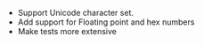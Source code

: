 - Support Unicode character set.
- Add support for Floating point and hex numbers
- Make tests more extensive
